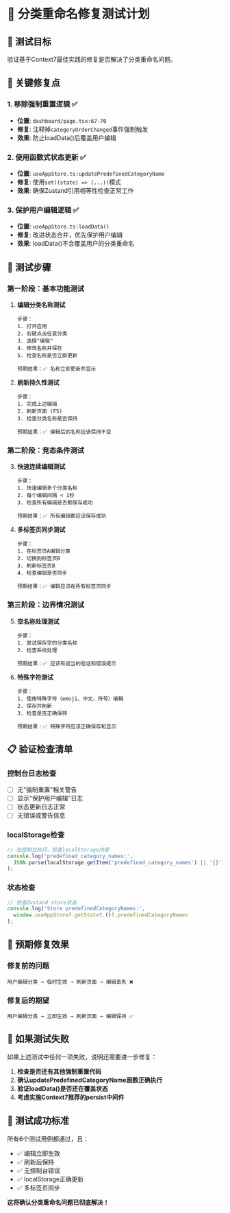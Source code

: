 # 🧪 分类重命名修复测试计划

## 🎯 **测试目标**

验证基于Context7最佳实践的修复是否解决了分类重命名问题。

## 🔧 **关键修复点**

### **1. 移除强制重置逻辑** ✅
- **位置**: `dashboard/page.tsx:67-70`
- **修复**: 注释掉`categoryOrderChanged`事件强制触发
- **效果**: 防止loadData()后覆盖用户编辑

### **2. 使用函数式状态更新** ✅
- **位置**: `useAppStore.ts:updatePredefinedCategoryName`
- **修复**: 使用`set((state) => (...))`模式
- **效果**: 确保Zustand引用相等性检查正常工作

### **3. 保护用户编辑逻辑** ✅
- **位置**: `useAppStore.ts:loadData()`
- **修复**: 改进状态合并，优先保护用户编辑
- **效果**: loadData()不会覆盖用户的分类重命名

## 🧪 **测试步骤**

### **第一阶段：基本功能测试**

1. **编辑分类名称测试**
   ```
   步骤：
   1. 打开应用
   2. 右键点击任意分类
   3. 选择"编辑"
   4. 修改名称并保存
   5. 检查名称是否立即更新
   
   预期结果：✅ 名称立即更新并显示
   ```

2. **刷新持久性测试**
   ```
   步骤：
   1. 完成上述编辑
   2. 刷新页面 (F5)
   3. 检查分类名称是否保持
   
   预期结果：✅ 编辑后的名称应该保持不变
   ```

### **第二阶段：竞态条件测试**

3. **快速连续编辑测试**
   ```
   步骤：
   1. 快速编辑多个分类名称
   2. 每个编辑间隔 < 1秒
   3. 检查所有编辑是否都保存成功
   
   预期结果：✅ 所有编辑都应该保存成功
   ```

4. **多标签页同步测试**
   ```
   步骤：
   1. 在标签页A编辑分类
   2. 切换到标签页B
   3. 刷新标签页B
   4. 检查编辑是否同步
   
   预期结果：✅ 编辑应该在所有标签页同步
   ```

### **第三阶段：边界情况测试**

5. **空名称处理测试**
   ```
   步骤：
   1. 尝试保存空的分类名称
   2. 检查系统处理
   
   预期结果：✅ 应该有适当的验证和错误提示
   ```

6. **特殊字符测试**
   ```
   步骤：
   1. 使用特殊字符（emoji、中文、符号）编辑
   2. 保存并刷新
   3. 检查是否正确保持
   
   预期结果：✅ 特殊字符应该正确保存和显示
   ```

## 📋 **验证检查清单**

### **控制台日志检查**
- [ ] 无"强制重置"相关警告
- [ ] 显示"保护用户编辑"日志
- [ ] 状态更新日志正常
- [ ] 无错误或警告信息

### **localStorage检查**
```javascript
// 在控制台执行，检查localStorage内容
console.log('predefined_category_names:', 
  JSON.parse(localStorage.getItem('predefined_category_names') || '{}')
);
```

### **状态检查**
```javascript
// 检查Zustand store状态
console.log('Store predefinedCategoryNames:', 
  window.useAppStore?.getState?.()?.predefinedCategoryNames
);
```

## 🎯 **预期修复效果**

### **修复前的问题**
```
用户编辑分类 → 临时生效 → 刷新页面 → 编辑丢失 ❌
```

### **修复后的期望**
```
用户编辑分类 → 立即生效 → 刷新页面 → 编辑保持 ✅
```

## 🚨 **如果测试失败**

如果上述测试中任何一项失败，说明还需要进一步修复：

1. **检查是否还有其他强制重置代码**
2. **确认updatePredefinedCategoryName函数正确执行**
3. **验证loadData()是否还在覆盖状态**
4. **考虑实施Context7推荐的persist中间件**

## 🎉 **测试成功标准**

所有6个测试用例都通过，且：
- ✅ 编辑立即生效
- ✅ 刷新后保持
- ✅ 无控制台错误
- ✅ localStorage正确更新
- ✅ 多标签页同步

**这将确认分类重命名问题已彻底解决！** 